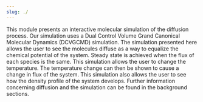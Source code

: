 ```yaml
---
slug: ./
---
```



This module presents an interactive molecular simulation of the diffusion process. Our simulation uses a Dual Control Volume Grand Canonical Molecular Dynamics (DCVGCMD) simulation.  The simulation presented here allows the user to see the molecules diffuse as a way to equalize the chemical potential of the system.  Steady state is achieved when the flux of each species is the same.  This simulation allows the user to change the temperature.  The temperature change can then be shown to cause a change in flux of the system.  This simulation also allows the user to see how the density profile of the system develops.  Further information concerning diffusion and the simulation can be found in the background sections.

